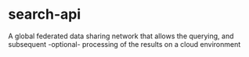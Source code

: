 # search-api
A global federated data sharing network that allows the querying, and subsequent -optional- processing of the results on a cloud environment
